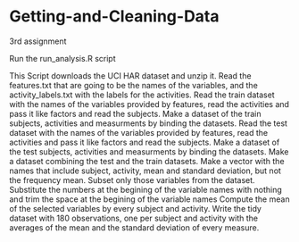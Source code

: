 # Getting-and-Cleaning-Data
3rd assignment

Run the run_analysis.R script

This Script downloads the UCI HAR dataset and unzip it.
Read the features.txt that are going to be the names of the variables, and the activity_labels.txt with the labels for the activities.
Read the train dataset with the names of the variables provided by features, read the activities and pass it like factors and read the subjects.
Make a dataset of the train subjects, activities and measurments by binding the datasets.
Read the test dataset with the names of the variables provided by features, read the activities and pass it like factors and read the subjects.
Make a dataset of the test subjects, activities and measurments by binding the datasets.
Make a dataset combining the test and the train datasets.
Make a vector with the names that include subject, activity, mean and standard deviation, but not the frequency mean.
Subset only those variables from the dataset.
Substitute the numbers at the begining of the variable names with nothing and trim the space at the begining of the variable names
Compute the mean of the selected variables by every subject and activity.
Write the tidy dataset with 180 observations, one per subject and activity with the averages of the mean and the standard deviation of every measure.

